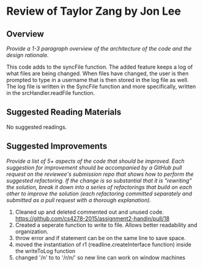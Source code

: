# Review of Taylor Zang by Jon Lee 

## Overview

*Provide a 1-3 paragraph overview of the architecture of the code and the design rationale.*

This code adds to the syncFile function. The added feature keeps a log of what files are being changed. When files have changed, the user is then prompted to type in a username that is then stored in the log file as well. The log file is written in the SyncFile function and more specifically, written in the srcHandler.readFile function. 

## Suggested Reading Materials
No suggested readings. 

## Suggested Improvements

*Provide a list of 5+ aspects of the code that should be improved. Each suggestion for improvement should be accompanied by a GitHub pull request on the reviewee's submission repo that shows how to perform the suggested refactoring. If the change is so substantial that it is "rewriting" the solution, break it down into a series of refactorings that build on each other to improve the solution (each refactoring committed separately and submitted as a pull request with a thorough explanation).*

1. Cleaned up and deleted commented out and unused code. https://github.com/cs4278-2015/assignment2-handin/pull/18
2. Created a seperate function to write to file. Allows better readability and organization.  
3. throw error and if statement can be on the same line to save space. 
4. moved the instantiation of r1 (readline.createInterface function) inside the writeToLog function 
5. changed '/n' to to '/r/n/' so new line can work on window machines 

